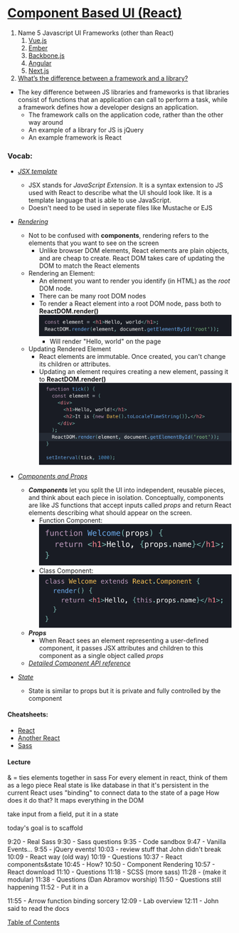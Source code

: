 # [Component Based UI (React)](https://reactjs.org/)

1. Name 5 Javascript UI Frameworks (other than React)
   1. [Vue.js](https://vuejs.org/)
   2. [Ember](https://emberjs.com/)
   3. [Backbone.js](https://backbonejs.org/)
   4. [Angular](https://angularjs.org/)
   5. [Next.js](https://nextjs.org/)
2. [What’s the difference between a framework and a library?](https://blog.newrelic.com/engineering/best-javascript-libraries-frameworks/#:~:text=The%20key%20difference%20between%20JavaScript,than%20the%20other%20way%20around.)

- The key difference between JS libraries and frameworks is that libraries consist of functions that an application can call to perform a task, while a framework defines how a developer designs an application.
  - The framework calls on the application code, rather than the other way around
  - An example of a library for JS is jQuery
  - An example framework is React

### Vocab:

- [_JSX template_](https://reactjs.org/docs/introducing-jsx.html)
  - JSX stands for _JavaScript Extension_. It is a syntax extension to JS used with React to describe what the UI should look like. It is a template language that is able to use JavaScript.
  - Doesn't need to be used in seperate files like Mustache or EJS
- [_Rendering_](https://reactjs.org/docs/rendering-elements.html)

  - Not to be confused with **components**, rendering refers to the elements that you want to see on the screen
    - Unlike browser DOM elements, React elements are plain objects, and are cheap to create. React DOM takes care of updating the DOM to match the React elements
  - Rendering an Element:
    - An element you want to render you identify (in HTML) as the _root_ DOM node.
    - There can be many root DOM nodes
    - To render a React element into a root DOM node, pass both to **ReactDOM.render()**
      ![React DOM render](img/reactDom.png)
      - Will render "Hello, world" on the page
  - Updating Rendered Element
    - React elements are immutable. Once created, you can't change its children or attributes.
    - Updating an element requires creating a new element, passing it to **ReactDOM.render()**
      ![React DOM render update](img/reactDomUpdate.png)

- [_Components and Props_](https://reactjs.org/docs/components-and-props.html)
  - _**Components**_ let you split the UI into independent, reusable pieces, and think about each piece in isolation. Conceptually, components are like JS functions that accept inputs called _props_ and return React elements describing what should appear on the screen.
    - Function Component:
      ![Function component](img/funComp.png)
    - Class Component:
      ![Class Component](img/classComp.png)
  - _**Props**_
    - When React sees an element representing a user-defined component, it passes JSX attributes and children to this component as a single object called _props_
  - [_Detailed Component API reference_](https://reactjs.org/docs/react-component.html)
- [_State_](https://reactjs.org/docs/state-and-lifecycle.html)
  - State is similar to props but it is private and fully controlled by the component

#### Cheatsheets:

- [React](https://devhints.io/react)
- [Another React](https://reactcheatsheet.com/)
- [Sass](https://devhints.io/sass)

#### Lecture

& = ties elements together in sass
For every element in react, think of them as a lego piece
Real state is like database in that it's persistent in the current
React uses "binding" to connect data to the state of a page
How does it do that?
It maps everything in the DOM

take input from a field, put it in a state

today's goal is to scaffold

9:20 - Real Sass
9:30 - Sass questions
9:35 - Code sandbox
9:47 - Vanilla Events...
9:55 - jQuery events!
10:03 - review stuff that John didn't break
10:09 - React way (old way)
10:19 - Questions
10:37 - React components&state
10:45 - How?
10:50 - Component Rendering
10:57 - React download
11:10 - Questions
11:18 - SCSS (more sass)
11:28 - (make it modular)
11:38 - Questions (Dan Abramov worship)
11:50 - Questions still happening
11:52 - Put it in a <form>
11:55 - Arrow function binding sorcery
12:09 - Lab overview
12:11 - John said to read the docs

[Table of Contents](../README.md)
